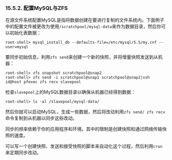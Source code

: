### 15.5.2. 配置MySQL与ZFS

在源文件系统配置MySQL是指将数据创建在要进行复制的文件系统内。下面例子中的配置文件被更改为使用```/scratchpool/mysql-data```来作为数据目录，然后你可以初始化表数据：

    root-shell> mysql_install_db --defaults-file=/etc/mysql/5.5/my.cnf --user=mysql

要同步初始信息，利用```zfs send```来创建一个新的快照，并将增量快照发送到从机器：

    root-shell> zfs snapshot scratchpool@snap2
    root-shell> zfs send -i scratchpool@snap1 scratchpool@snap2|ssh id@host pfexec zfs recv slavepool

检查```slavepool```上的MySQL数据目录以确保从机器已经得到数据：

    root-shell> ls -al /slavepool/mysql-data/

然后你就可以启动MySQL，生成一些数据，然后将改动利用```zfs send/ zfs recv```命令复制到从机器以同步这些改动。

同步的频率依赖于你的应用程序和环境。其中的限制是创建快照和通过网络传输快照的速度。

可以写一个创建快照、发送和接受快照的脚本来自动化这个过程，然后利用```cron```来定期同步改动。